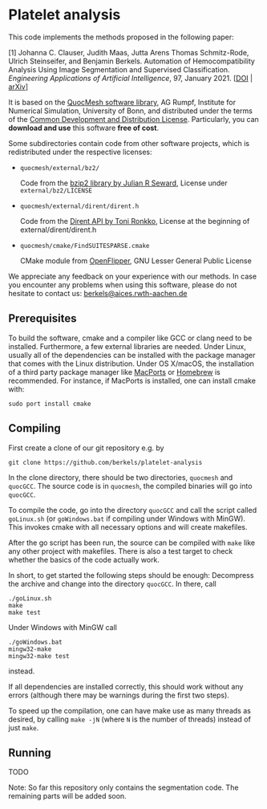 # Platelet analysis

This code implements the methods proposed in the following paper:

[1] Johanna C. Clauser, Judith Maas, Jutta Arens Thomas Schmitz-Rode, Ulrich Steinseifer, and Benjamin Berkels. Automation of Hemocompatibility Analysis Using Image Segmentation and Supervised Classification. *Engineering Applications of Artificial Intelligence*, 97, January 2021. [[DOI](https://dx.doi.org/10.1016/j.engappai.2020.104009) | [arXiv](https://arxiv.org/abs/2010.06245)]

It is based on the [QuocMesh software library](https://archive.ins.uni-bonn.de/numod.ins.uni-bonn.de/software/quocmesh/index.html), AG Rumpf, Institute for Numerical Simulation, University of Bonn, and distributed under the terms of the [Common Development and Distribution License](LICENSE.txt). Particularly, you can **download and use** this software **free of cost**.

Some subdirectories contain code from other software projects, which is redistributed under the respective licenses:

* `quocmesh/external/bz2/`

  Code from the [bzip2 library by Julian R Seward](http://www.bzip.org/), License under `external/bz2/LICENSE`

* `quocmesh/external/dirent/dirent.h`

  Code from the [Dirent API by Toni Ronkko](https://github.com/tronkko/dirent), License at the beginning of external/dirent/dirent.h

* `quocmesh/cmake/FindSUITESPARSE.cmake`

  CMake module from [OpenFlipper](https://www.openflipper.org/), GNU Lesser General Public License

We appreciate any feedback on your experience with our methods. In case you encounter any problems when using this software, please do not hesitate to contact us: <berkels@aices.rwth-aachen.de>

## Prerequisites
To build the software, cmake and a compiler like GCC or clang need to be installed. Furthermore, a few external libraries are needed. Under Linux, usually all of the dependencies can be installed with the package manager that comes with the Linux distribution. Under OS X/macOS, the installation of a third party package manager like [MacPorts](https://www.macports.org/) or [Homebrew](https://brew.sh/) is recommended. For instance, if MacPorts is installed, one can install cmake with:

    sudo port install cmake

## Compiling

First create a clone of our git repository e.g. by

    git clone https://github.com/berkels/platelet-analysis

In the clone directory, there should be two directories, `quocmesh` and `quocGCC`. The source code is in `quocmesh`, the compiled binaries will go into `quocGCC`.

To compile the code, go into the directory `quocGCC` and call the script called `goLinux.sh` (or `goWindows.bat` if compiling under Windows with MinGW). This invokes cmake with all necessary options and will create makefiles.

After the go script has been run, the source can be compiled with `make` like any other project with makefiles. There is also a test target to check whether the basics of the code actually work.

In short, to get started the following steps should be enough: Decompress the archive and change into the directory `quocGCC`. In there, call

    ./goLinux.sh
    make
    make test

Under Windows with MinGW call

    ./goWindows.bat
    mingw32-make
    mingw32-make test

instead.

If all dependencies are installed correctly, this should work without any errors (although there may be warnings during the first two steps).

To speed up the compilation, one can have make use as many threads as desired, by calling `make -jN` (where `N` is the number of threads) instead of just `make`.

## Running
TODO

Note: So far this repository only contains the segmentation code. The remaining parts will be added soon.
